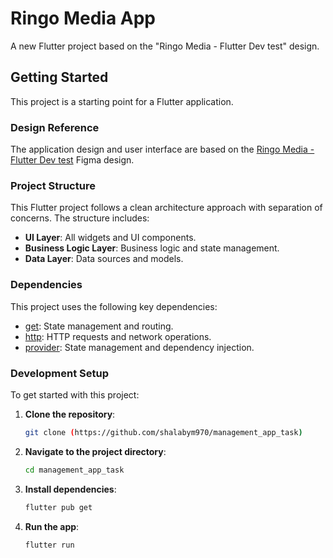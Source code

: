 # Ringo Media App

A new Flutter project based on the "Ringo Media - Flutter Dev test" design.

## Getting Started

This project is a starting point for a Flutter application.

### Design Reference

The application design and user interface are based on the [Ringo Media - Flutter Dev test](https://www.figma.com/design/Ily7mWWIfrCQFkokGXD6W7/Ringo-Media---Flutter-Dev-test?node-id=729-12504&t=B78QWSjXc8UynTA1-0) Figma design.

### Project Structure

This Flutter project follows a clean architecture approach with separation of concerns. The structure includes:

- **UI Layer**: All widgets and UI components.
- **Business Logic Layer**: Business logic and state management.
- **Data Layer**: Data sources and models.

### Dependencies

This project uses the following key dependencies:

- [get](https://pub.dev/packages/get): State management and routing.
- [http](https://pub.dev/packages/http): HTTP requests and network operations.
- [provider](https://pub.dev/packages/provider): State management and dependency injection.

### Development Setup

To get started with this project:

1. **Clone the repository**:
   ```sh
   git clone (https://github.com/shalabym970/management_app_task)
   
2. **Navigate to the project directory**:
   ```sh
   cd management_app_task
3. **Install dependencies**:
   ```sh
   flutter pub get
4. **Run the app**:
   ```sh
   flutter run
